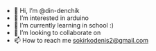 - 👋 Hi, I’m @din-denchik
- 👀 I’m interested in arduino
- 🌱 I’m currently learning in school :) 
- 💞️ I’m looking to collaborate on 
- 📫 How to reach me sokirkodenis2@gmail.com

<!---
din-denchik/din-denchik is a ✨ special ✨ repository because its `README.md` (this file) appears on your GitHub profile.
You can click the Preview link to take a look at your changes.
--->

